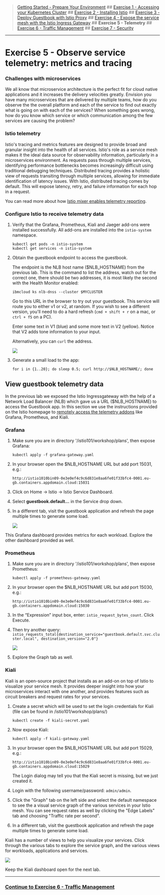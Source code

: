 
>[Getting Started - Prepare Your Environment](../README.md) ## 
[Exercise 1 - Accessing your Kubernetes Cluster](../exercise-1/README.md) ##
[Exercise 2 - Installing Istio](../exercise-2/README.md) ## 
[Exercise 3 - Deploy Guestbook with Istio Proxy](../exercise-3/README.md) ## 
[Exercise 4 - Expose the service mesh with the Istio Ingress Gateway](../exercise-4/README.md) ## 
**Exercise 5 - Telemetry** ## 
[Exercise 6 - Traffic Management](../exercise-6/README.md) ## 
[Exercise 7 - Security](../exercise-7/README.md)
---

# Exercise 5 - Observe service telemetry: metrics and tracing

### Challenges with microservices

We all know that microservice architecture is the perfect fit for cloud native applications and it increases the delivery velocities greatly. Envision you have many microservices that are delivered by multiple teams, how do you observe the the overall platform and each of the service to find out exactly what is going on with each of the services?  When something goes wrong, how do you know which service or which communication among the few services are causing the problem?

### Istio telemetry

Istio's tracing and metrics features are designed to provide broad and granular insight into the health of all services. Istio's role as a service mesh makes it the ideal data source for observability information, particularly in a microservices environment. As requests pass through multiple services, identifying performance bottlenecks becomes increasingly difficult using traditional debugging techniques. Distributed tracing provides a holistic view of requests transiting through multiple services, allowing for immediate identification of latency issues. With Istio, distributed tracing comes by default. This will expose latency, retry, and failure information for each hop in a request.

You can read more about how [Istio mixer enables telemetry reporting](https://istio.io/docs/tasks/observability/gateways/#option-2-insecure-access-http).

### Configure Istio to receive telemetry data

1. Verify that the Grafana, Prometheus, Kiali and Jaeger add-ons were installed successfully. All add-ons are installed into the `istio-system` namespace.

    ```shell
    kubectl get pods -n istio-system
    kubectl get services -n istio-system
    ```

3. Obtain the guestbook endpoint to access the guestbook.

    The endpoint is the NLB host name ($NLB_HOSTNAME) from the previous lab. This is the command to list the address, watch out for the correct one, there should be two addresses, it is most likely the second with the Health Monitor enabled:

    ```shell
    ibmcloud ks nlb-dnss --cluster $MYCLUSTER
    ```

    Go to this URL in the browser to try out your guestbook. This service will route you to either v1 or v2, at random. If you wish to see a different version, you'll need to do a hard refresh (`cmd + shift + r` on a mac, or `ctrl + f5` on a PC). 
    
    Enter some text in V1 (blue) and some more text in V2 (yellow). Notice that V2 adds tone information to your input. 
    
    Alternatively, you can `curl` the address.

    ![](../README_images/guestbook1.png)

1. Generate a small load to the app:

    ```shell
    for i in {1..20}; do sleep 0.5; curl http://$NLB_HOSTNAME/; done
    ```

## View guestbook telemetry data

In the previous lab we exposed the Istio Ingressgateway with the help of a Network Load Balancer (NLB) which gave us a URL ($NLB_HOSTNAME) to access the Guestbook app. In this section we use the instructions provided on the Istio homepage to [remotely access the telemetry addons](https://istio.io/docs/tasks/observability/gateways/#option-2-insecure-access-http) like Grafana, Prometheus, and Kiali.

### Grafana

<!--1. Establish port forwarding from local port 8082 to the Grafana instance:

    ```shell
    kubectl -n istio-system port-forward \
      $(kubectl -n istio-system get pod -l app=grafana -o jsonpath='{.items[0].metadata.name}') \
      8082:3000
    ```

2. Click on the web preview icon (an eye) and select port 8082.

    ![](../README_images/webpreview1.png)
-->

1. Make sure you are in directory '/istio101/workshop/plans', then expose Grafana:

    ```
    kubectl apply -f grafana-gateway.yaml
    ```

2. In your browser open the $NLB_HOSTNAME URL but add port 15031, e.g.:

    ```
    http://istio1010bin09-0e3e0ef4c9c6d831e8aa6fe01f33bfc4-0001.eu-gb.containers.appdomain.cloud:15031
    ```

3. Click on Home -> Istio -> Istio Service Dashboard.

4. Select **guestbook.default...** in the Service drop down.

5. In a different tab, visit the guestbook application and refresh the page multiple times to generate some load.

    ![](../README_images/grafana.png)

This Grafana dashboard provides metrics for each workload. Explore the other dashboard provided as well.

<!-- 6. Use Ctrl-C in the cloudshell to exit the port-foward when you are done. -->

### Prometheus

<!-- 1. Establish port forwarding from local port 8083 to the Prometheus pod.

    ```shell
    kubectl -n istio-system port-forward \
      $(kubectl -n istio-system get pod -l app=prometheus -o jsonpath='{.items[0].metadata.name}') \
      8083:9090
    ```
2. Click on the web preview icon and select port 8083, and i -->

1. Make sure you are in directory '/istio101/workshop/plans', then expose Prometheus:

    ```
    kubectl apply -f prometheus-gateway.yaml
    ```

2. In your browser open the $NLB_HOSTNAME URL but add port 15030, e.g.:

    ```
    http://istio1010bin09-0e3e0ef4c9c6d831e8aa6fe01f33bfc4-0001.eu-gb.containers.appdomain.cloud:15030
    ```

3. In the “Expression” input box, enter: `istio_request_bytes_count`. Click Execute.

3. Then try another query: `istio_requests_total{destination_service="guestbook.default.svc.cluster.local", destination_version="2.0"}`

    ![](../README_images/prometheus.jpg)

4. Explore the Graph tab as well.

<!-- 5. Use Ctrl-C to exit the port-foward when you are done. -->

### Kiali

Kiali is an open-source project that installs as an add-on on top of Istio to visualize your service mesh. It provides deeper insight into how your microservices interact with one another, and provides features such as circuit breakers and request rates for your services.

1. Create a secret which will be used to set the login credentials for Kiali (file can be found in /istio101/workshop/plans/)

    ```
    kubectl create -f kiali-secret.yaml
    ```

<!-- 1. Establish port forwarding to the Kiali pod from local port 8084.

    ```shell
    kubectl -n istio-system port-forward \
        $(kubectl -n istio-system get pod -l app=kiali -o jsonpath='{.items[0].metadata.name}') \
        8084:20001
    ```

2. Click on the web preview icon and select port 8084 to access the Kiali dashboard. --> 

2. Now expose Kiali:

    ```
    kubectl apply -f kiali-gateway.yaml
    ```

2. In your browser open the $NLB_HOSTNAME URL but add port 15029, e.g.:

    ```
    http://istio1010bin09-0e3e0ef4c9c6d831e8aa6fe01f33bfc4-0001.eu-gb.containers.appdomain.cloud:15029
    ```

    The Login dialog may tell you that the Kiali secret is missing, but we just created it. 

2. Login with the following username/password: `admin/admin`.

4. Click the "Graph" tab on the left side and select the default namespace to see the a visual service graph of the various services in your Istio mesh. You can see request rates as well by clicking the "Edge Labels" tab and choosing "Traffic rate per second".

5. In a different tab, visit the guestbook application and refresh the page multiple times to generate some load.

Kiali has a number of views to help you visualize your services. Click through the various tabs to explore the service graph, and the various views for workloads, applications and services.

![](../README_images/kiali.png) 

Keep the Kiali dashboard open for the next lab.

---

### [Continue to Exercise 6 - Traffic Management](../exercise-6/README.md)
